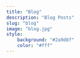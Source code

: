 ```yaml
---
title: "Blog"
description: "Blog Posts"
slug: "blog"
image: "blog.jpg"
style:
    background: "#2a9d8f"
    color: "#fff"
---
```

